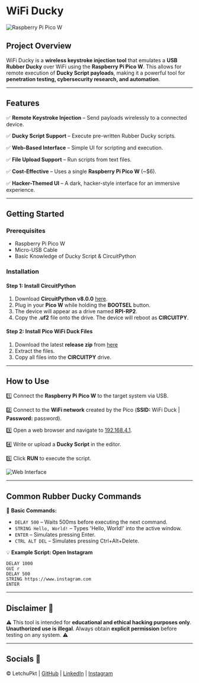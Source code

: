 #  WiFi Ducky 

![Raspberry Pi Pico W](https://cdn.mos.cms.futurecdn.net/Xmn9ztSwKavDfzgX6x3g4g.jpg)

## **Project Overview**
WiFi Ducky is a **wireless keystroke injection tool** that emulates a **USB Rubber Ducky** over WiFi using the **Raspberry Pi Pico W**. This allows for remote execution of **Ducky Script payloads**, making it a powerful tool for **penetration testing, cybersecurity research, and automation**.

---
## **Features**
✅ **Remote Keystroke Injection** – Send payloads wirelessly to a connected device.

✅ **Ducky Script Support** – Execute pre-written Rubber Ducky scripts.

✅ **Web-Based Interface** – Simple UI for scripting and execution.

✅ **File Upload Support** – Run scripts from text files.

✅ **Cost-Effective** – Uses a single **Raspberry Pi Pico W** (~$6).

✅ **Hacker-Themed UI** – A dark, hacker-style interface for an immersive experience.


---
## **Getting Started**
### **Prerequisites**
- Raspberry Pi Pico W
- Micro-USB Cable
- Basic Knowledge of Ducky Script & CircuitPython

### **Installation**
#### **Step 1: Install CircuitPython**
1. Download **CircuitPython v8.0.0** [here](https://adafruit-circuit-python.s3.amazonaws.com/bin/raspberry_pi_pico_w/fr/adafruit-circuitpython-raspberry_pi_pico_w-fr-8.0.0.uf2).
2. Plug in your **Pico W** while holding the **BOOTSEL** button.
3. The device will appear as a drive named **RPI-RP2**.
4. Copy the **.uf2** file onto the drive. The device will reboot as **CIRCUITPY**.

#### **Step 2: Install Pico WiFi Duck Files**
1. Download the latest **release zip** from [here](https://github.com/letchupkt/wifi-ducky/archive/refs/tags/wifi-ducky-v1.zip)
2. Extract the files.
3. Copy all files into the **CIRCUITPY** drive.

---
## **How to Use**
1️⃣ Connect the **Raspberry Pi Pico W** to the target system via USB.

2️⃣ Connect to the **WiFi network** created by the Pico (**SSID:** WiFi Duck | **Password:** password).

3️⃣ Open a web browser and navigate to [192.168.4.1](http://192.168.4.1).

4️⃣ Write or upload a **Ducky Script** in the editor.

5️⃣ Click **RUN** to execute the script.


![Web Interface](https://github.com/user-attachments/assets/51c25369-f8c1-4a74-b633-7f8bf8a44b0e)


---
## **Common Rubber Ducky Commands**
💾 **Basic Commands:**
- `DELAY 500` – Waits 500ms before executing the next command.
- `STRING Hello, World!` – Types 'Hello, World!' into the active window.
- `ENTER` – Simulates pressing Enter.
- `CTRL ALT DEL` – Simulates pressing Ctrl+Alt+Delete.

💡 **Example Script: Open Instagram**
```ducky
DELAY 1000
GUI r
DELAY 500
STRING https://www.instagram.com
ENTER
```

---
## **Disclaimer** 🚨
⚠️ This tool is intended for **educational and ethical hacking purposes only**. **Unauthorized use is illegal**. Always obtain **explicit permission** before testing on any system. ⚠️

---
## **Socials** 🔗
&copy; <span id="currentYear"></span> LetchuPkt | 
[GitHub](https://github.com/letchupkt) | 
[LinkedIn](https://linkedin.com/in/lakshmikanthank) | 
[Instagram](https://instagram.com/letchu_pkt)
